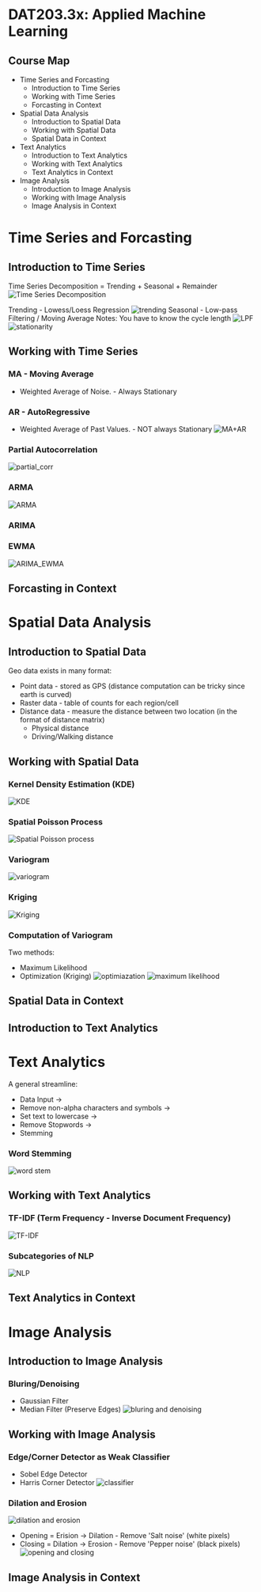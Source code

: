 # DAT203.3x: Applied Machine Learning

## Course Map
* Time Series and Forcasting
  * Introduction to Time Series
  * Working with Time Series
  * Forcasting in Context
* Spatial Data Analysis
  * Introduction to Spatial Data
  * Working with Spatial Data
  * Spatial Data in Context
* Text Analytics
  * Introduction to Text Analytics
  * Working with Text Analytics
  * Text Analytics in Context
* Image Analysis
  * Introduction to Image Analysis
  * Working with Image Analysis
  * Image Analysis in Context
  

# Time Series and Forcasting
## Introduction to Time Series
Time Series Decomposition = Trending + Seasonal + Remainder
![Time Series Decomposition](https://github.com/yang0339/Microsoft-Professional-Program-Learning-Materials/blob/master/DAT203.3x%20Applied%20Machine%20Learning/TS_Three_component.png)

Trending - 
Lowess/Loess Regression
![trending](https://github.com/yang0339/Microsoft-Professional-Program-Learning-Materials/blob/master/DAT203.3x%20Applied%20Machine%20Learning/TS_trending.jpg)
Seasonal - 
Low-pass Filtering / Moving Average
Notes: You have to know the cycle length
![LPF](https://github.com/yang0339/Microsoft-Professional-Program-Learning-Materials/blob/master/DAT203.3x%20Applied%20Machine%20Learning/TS_seasonal.jpg)
![stationarity](https://github.com/yang0339/Microsoft-Professional-Program-Learning-Materials/blob/master/DAT203.3x%20Applied%20Machine%20Learning/TS_stationarity.jpg)


## Working with Time Series
### MA - Moving Average 
- Weighted Average of Noise. - Always Stationary
### AR - AutoRegressive 
- Weighted Average of Past Values. - NOT always Stationary
![MA+AR](https://github.com/yang0339/Microsoft-Professional-Program-Learning-Materials/blob/master/DAT203.3x%20Applied%20Machine%20Learning/TS_MA_AR.jpg)

### Partial Autocorrelation
![partial_corr](https://github.com/yang0339/Microsoft-Professional-Program-Learning-Materials/blob/master/DAT203.3x%20Applied%20Machine%20Learning/TS_partial_corr.jpg)
### ARMA
![ARMA](https://github.com/yang0339/Microsoft-Professional-Program-Learning-Materials/blob/master/DAT203.3x%20Applied%20Machine%20Learning/TS_ARMA.jpg)
### ARIMA
### EWMA
![ARIMA_EWMA](https://github.com/yang0339/Microsoft-Professional-Program-Learning-Materials/blob/master/DAT203.3x%20Applied%20Machine%20Learning/TS_ARIMA.jpg)

## Forcasting in Context
# Spatial Data Analysis

## Introduction to Spatial Data
Geo data exists in many format:
* Point data - stored as GPS (distance computation can be tricky since earth is curved)
* Raster data - table of counts for each region/cell
* Distance data - measure the distance between two location (in the format of distance matrix)
  * Physical distance
  * Driving/Walking distance


## Working with Spatial Data

### Kernel Density Estimation (KDE)
![KDE](https://github.com/yang0339/Microsoft-Professional-Program-Learning-Materials/blob/master/DAT203.3x%20Applied%20Machine%20Learning/SP_KDE.jpg)
### Spatial Poisson Process
![Spatial Poisson process](https://github.com/yang0339/Microsoft-Professional-Program-Learning-Materials/blob/master/DAT203.3x%20Applied%20Machine%20Learning/SP_spatial%20poisson%20process.jpg)

### Variogram
![variogram](https://github.com/yang0339/Microsoft-Professional-Program-Learning-Materials/blob/master/DAT203.3x%20Applied%20Machine%20Learning/SP_variogram.jpg)
### Kriging
![Kriging](https://github.com/yang0339/Microsoft-Professional-Program-Learning-Materials/blob/master/DAT203.3x%20Applied%20Machine%20Learning/SP_kriging.jpg)

### Computation of Variogram
Two methods: 
* Maximum Likelihood
* Optimization (Kriging)
![optimiazation](https://github.com/yang0339/Microsoft-Professional-Program-Learning-Materials/blob/master/DAT203.3x%20Applied%20Machine%20Learning/SP_optimization.jpg)
![maximum likelihood](https://github.com/yang0339/Microsoft-Professional-Program-Learning-Materials/blob/master/DAT203.3x%20Applied%20Machine%20Learning/SP_max%20likelihood.jpg)

##  Spatial Data in Context

## Introduction to Text Analytics

# Text Analytics
A general streamline:
* Data Input ->
* Remove non-alpha characters and symbols ->
* Set text to lowercase ->
* Remove Stopwords ->
* Stemming

 ### Word Stemming
 ![word stem](https://github.com/yang0339/Microsoft-Professional-Program-Learning-Materials/blob/master/DAT203.3x%20Applied%20Machine%20Learning/TA_stem.jpg)

## Working with Text Analytics

### TF-IDF (Term Frequency - Inverse Document Frequency)
![TF-IDF](https://github.com/yang0339/Microsoft-Professional-Program-Learning-Materials/blob/master/DAT203.3x%20Applied%20Machine%20Learning/TA_TF_IDF.jpg)

### Subcategories of NLP
![NLP](https://github.com/yang0339/Microsoft-Professional-Program-Learning-Materials/blob/master/DAT203.3x%20Applied%20Machine%20Learning/TA_NLP.jpg)

## Text Analytics in Context
# Image Analysis

## Introduction to Image Analysis
### Bluring/Denoising
* Gaussian Filter
* Median Filter (Preserve Edges)
![bluring and denoising](https://github.com/yang0339/Microsoft-Professional-Program-Learning-Materials/blob/master/DAT203.3x%20Applied%20Machine%20Learning/IMG_denoising.jpg)

## Working with Image Analysis
### Edge/Corner Detector as Weak Classifier
* Sobel Edge Detector
* Harris Corner Detector
![classifier](https://github.com/yang0339/Microsoft-Professional-Program-Learning-Materials/blob/master/DAT203.3x%20Applied%20Machine%20Learning/IMG_weak_classifier.jpg)

### Dilation and Erosion
![dilation and erosion](https://github.com/yang0339/Microsoft-Professional-Program-Learning-Materials/blob/master/DAT203.3x%20Applied%20Machine%20Learning/IMG_erision_dilation.jpg)
* Opening = Erision -> Dilation - Remove 'Salt noise' (white pixels)
* Closing = Dilation -> Erosion - Remove 'Pepper noise' (black pixels)
![opening and closing](https://github.com/yang0339/Microsoft-Professional-Program-Learning-Materials/blob/master/DAT203.3x%20Applied%20Machine%20Learning/IMG_opening_closing.jpg)

## Image Analysis in Context
